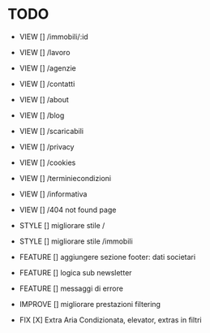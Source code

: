 # TODO

- VIEW [] /immobili/:id 
- VIEW [] /lavoro
- VIEW [] /agenzie
- VIEW [] /contatti 
- VIEW [] /about 
- VIEW [] /blog
- VIEW [] /scaricabili
- VIEW [] /privacy
- VIEW [] /cookies
- VIEW [] /terminiecondizioni
- VIEW [] /informativa
- VIEW [] /404 not found page
- STYLE [] migliorare stile /
- STYLE [] migliorare stile /immobili
- FEATURE [] aggiungere sezione footer: dati societari
- FEATURE [] logica sub newsletter
- FEATURE [] messaggi di errore
- IMPROVE [] migliorare prestazioni filtering


- FIX [X] Extra Aria Condizionata, elevator, extras in filtri